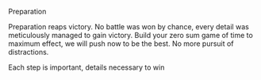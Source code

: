 Preparation 

Preparation reaps victory.
No battle was won by chance, every detail was meticulously managed to gain victory. 
Build your zero sum game of time to maximum effect, we will push now to be the best. 
No more pursuit of distractions. 

Each step is important,  details necessary to win 